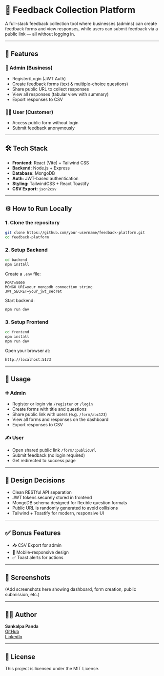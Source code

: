 # 🌟 Feedback Collection Platform

A full-stack feedback collection tool where businesses (admins) can create feedback forms and view responses, while users can submit feedback via a public link — all without logging in.

---

## 🚀 Features

### 👤 Admin (Business)
- Register/Login (JWT Auth)
- Create feedback forms (text & multiple-choice questions)
- Share public URL to collect responses
- View all responses (tabular view with summary)
- Export responses to CSV

### 🙋‍♂️ User (Customer)
- Access public form without login
- Submit feedback anonymously

---

## 🛠️ Tech Stack

- **Frontend:** React (Vite) + Tailwind CSS
- **Backend:** Node.js + Express
- **Database:** MongoDB
- **Auth:** JWT-based authentication
- **Styling:** TailwindCSS + React Toastify
- **CSV Export:** `json2csv`

---

## ⚙️ How to Run Locally

### 1. Clone the repository
```bash
git clone https://github.com/your-username/feedback-platform.git
cd feedback-platform
```

### 2. Setup Backend
```bash
cd backend
npm install
```

Create a `.env` file:
```env
PORT=5000
MONGO_URI=your_mongodb_connection_string
JWT_SECRET=your_jwt_secret
```

Start backend:
```bash
npm run dev
```

### 3. Setup Frontend
```bash
cd frontend
npm install
npm run dev
```

Open your browser at:
```
http://localhost:5173
```

---

## 🔗 Usage

### ➕ Admin
- Register or login via `/register` or `/login`
- Create forms with title and questions
- Share public link with users (e.g. `/form/abc123`)
- View all forms and responses on the dashboard
- Export responses to CSV

### ✍️ User
- Open shared public link `/form/:publicUrl`
- Submit feedback (no login required)
- Get redirected to success page

---

## 🧠 Design Decisions

- Clean RESTful API separation
- JWT tokens securely stored in frontend
- MongoDB schema designed for flexible question formats
- Public URL is randomly generated to avoid collisions
- Tailwind + Toastify for modern, responsive UI

---

## ✅ Bonus Features

- 📥 CSV Export for admin
- 📱 Mobile-responsive design
- ✅ Toast alerts for actions

---

## 📸 Screenshots
(Add screenshots here showing dashboard, form creation, public submission, etc.)

---

## 👨‍💻 Author

**Sankalpa Panda**  
[GitHub](https://github.com/your-username)  
[LinkedIn](https://linkedin.com/in/your-profile)

---

## 📜 License

This project is licensed under the MIT License.
